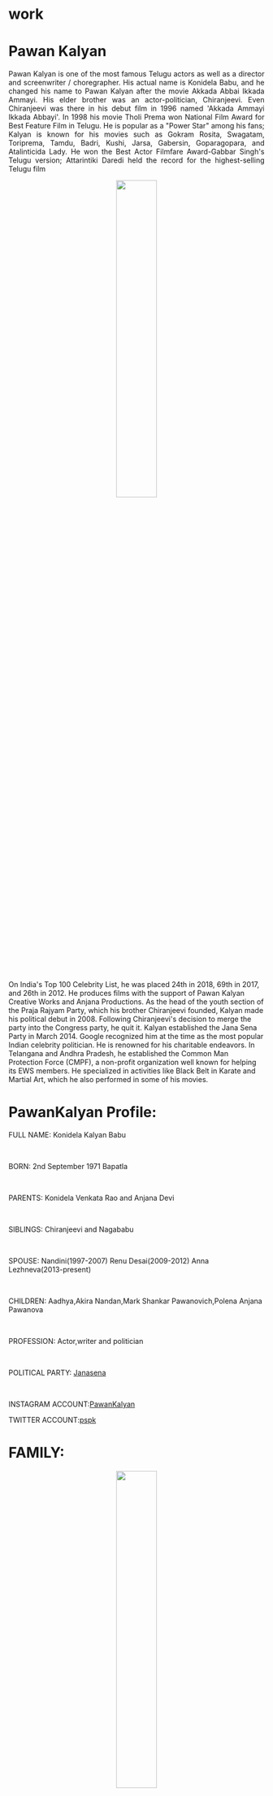 # work
<html>
	<head></head>
	<body>
		<h1>Pawan Kalyan</h1>
		<p align="justify">Pawan Kalyan is one of the most famous Telugu actors as well as a director and screenwriter / choregrapher. His actual name is Konidela Babu, and he changed his name to Pawan Kalyan after the movie Akkada Abbai Ikkada Ammayi. His elder brother was an actor-politician, Chiranjeevi. Even Chiranjeevi was there in his debut film in 1996 named 'Akkada Ammayi Ikkada Abbayi'. In 1998 his movie Tholi Prema won National Film Award for Best Feature Film in Telugu. He is popular as a "Power Star" among his fans; Kalyan is known for his movies such as Gokram Rosita, Swagatam, Toriprema, Tamdu, Badri, Kushi, Jarsa, Gabersin, Goparagopara, and Atalinticida Lady. He won the Best Actor Filmfare Award-Gabbar Singh's Telugu version; Attarintiki Daredi held the record for the highest-selling Telugu film</p>
		<center>
        <img src="https://i.pinimg.com/originals/f9/4a/dd/f94add54e64c5de6c08996d858e34110.jpg" width="40%"></center>
        <p>On India's Top 100 Celebrity List, he was placed 24th in 2018, 69th in 2017, and 26th in 2012. He produces films with the support of Pawan Kalyan Creative Works and Anjana Productions. As the head of the youth section of the Praja Rajyam Party, which his brother Chiranjeevi founded, Kalyan made his political debut in 2008. Following Chiranjeevi's decision to merge the party into the Congress party, he quit it. Kalyan established the Jana Sena Party in March 2014. Google recognized him at the time as the most popular Indian celebrity politician. He is renowned for his charitable endeavors. In Telangana and Andhra Pradesh, he established the Common Man Protection Force (CMPF), a non-profit organization well known for helping its EWS members. He specialized in activities like Black Belt in Karate and Martial Art, which he also performed in some of his movies.</p>
        <h1>PawanKalyan Profile:</h1>
        <p>FULL NAME: Konidela Kalyan Babu</p><br/>
        <p>BORN: 2nd September 1971 Bapatla</p><br/>
        <p>PARENTS: Konidela Venkata Rao and Anjana Devi</p><br/>
        <p>SIBLINGS: Chiranjeevi and Nagababu</p><br/>
        <p>SPOUSE: Nandini(1997-2007) Renu Desai(2009-2012)  Anna Lezhneva(2013-present)</p><br/>
        <p>CHILDREN: Aadhya,Akira Nandan,Mark Shankar Pawanovich,Polena Anjana Pawanova</p><br/>
        <p>PROFESSION: Actor,writer and politician</p><br/>
        <p>POLITICAL PARTY: <a target="_blank"href="https://www.janasenaparty.org">Janasena</a></p><br/>
        <p>INSTAGRAM ACCOUNT:<a target="_blank"href="https://www.instagram.com/pawankalyan.k/">PawanKalyan</a></p>
        <p>TWITTER ACCOUNT:<a target="_blank"href="https://twitter.com/PawanKalyan">pspk</a></p>
        <h1>FAMILY:</h1>
        <center><img src="https://www.telugubulletin.com/wp-content/uploads/2019/10/Pawan-Kalyan.jpg" width="40%"></center>
        <p>Kalyan was born as Konidela Kalyan Babu on September 2, 1968, in Bapatla, Andhra Pradesh, to Konidela Venkata Rao and Anjana Devi. He is Nagendra Babu's and Chiranjeevi's younger brother. After organizing a martial arts exhibition to showcase his training, he used the name "Pawan. He has made a name for himself as one of the top actors in Telugu cinema by participating in several critically acclaimed and financially lucrative movies. He is a talented and well-known choreographer. Pawan Kalyan's hometown is Chirala. He was the son of Sri Venkat Rao and Smt. Anjana Devi. He is the youngest sibling of the actors Chiranjeevi and Nagendra Babu, who is also a producer.</p>
        <h1>MARRIAGE LIFE:</h1>
        <p>One year after making his cinematic debut, in 1997, Kalyan married <b>Nandini</b>. Kalyan and his co-star <b>Renu Desai </b>began living together in 2001, and their son Akira Nandan was born in 2004. In magistrate court, Nandini filed a bigamy case against Kalyan in June 2007, accusing him that he had remarried his costar without divorcing her. In his response, Kalyan claimed that he had not married Desai. The magistrate court in Visakhapatnam had cleared him of all the accusations due to a lack of supporting evidence. After that, in July 2007, Kalyan filed for divorce at a family court in Visakhapatnam, alleging that Nandini had left him as soon as they were married. Nandini's attorney refuted Kalyan's claims. Their divorce was finalized in August 2008, with Kalyan paying alimony of 5 crores as a one-time settlement. After living together for eight years, Kalyan married Desai in 2009. </p>
        <img align="justify" src="http://www.filmibeat.com/img/2013/03/13-1363179463-pawan-renu-desai-pictures-3.jpg" width="40%" align="center"><br/>
        <img align="justify" src="https://sekho.in/wp-content/uploads/2016/08/Pawan-Kalyan-Family-Photos-Wife-Son-Daughter-Height.jpg" width="40%" align="center"><br/>
        <img align="justify" src="https://wikibio.in/wp-content/uploads/2019/11/Anna-Lezhneva-with-her-husband-and-daughter.jpg" width="30%" align="center">
        <p> In 2010, their daughter Aadya was born. In 2012, the couple filed for divorce formally. In a 2018 interview, Desai revealed that Kalyan "insisted on a divorce despite her initial protest,". She continued by saying that Kalyan had declined her wish to announce their divorce publicly. While filming Teen Maar, Kalyan met his third wife, Russian citizen<b> Anna Lezhneva </b>(2011). At a Hyderabad Sub-Registrar Office in September 2013, they got married following the Special Marriage Act. Mark Shankar Pawanovich is the son, and Polena Anjana Pawanova is the daughter of the pair. The Times of India reported on April 20, 2019, that a Tollywood actress said she was used, misled, and used while she was emotionally weak, likely referring to Pawan Kumar.</p>
        <h1>ACTING CAREER:</h1>
        <p>He acted in total of 31 films<b> Akkad Ammayi Ikkada Abbayi, </b>released in 1996, marked Kalyan's acting debut. The second in which he worked was<b> Gokulamlo Seeta</b>, which was released the following year. He appeared in the movie <b>Badri</b>, Puri Jagannadh's directorial debut, on April 20, 2000.<b>kushi in 2001 and Gudumba Shankar in 2004,Bangaram in 2006,</b> and kalyan released <b>Satyagrahi</b>.In a 2014 survey <b> kalyan was named one of the Top 5 heroes of india</b> and <b>Gabbarsingh</b> in 2012 sequel to tha in 2016 he acted in a film called<b>Sardar Gabbar Singh</b>and some other films are <b>Jalsa,Thammudu,Gudumba Shankar,Panjaa,Atharintiki Daredi,Gopala GopalaVakeelsaab,Bheemla Nayak</b> and another two films thart are in making process are <b>Hari Hara Veera Mallu,Ustaad Bhagat Singh</b></p>
        <center><img src="https://www.chitramala.in/wp-content/uploads/2014/09/Pawan-Kalyan-Movies-List.jpg" width="60%"></center>
        <h1>POLITICAL CAREER:</h1>
        <center><img src="https://i.ndtvimg.com/mt/2014-04/Pawan_Kalyan_PTI_360.jpg" width=35%></center>
        <p>In 2008, Kalyan began his political career as the leader of Yuvarajyam, the youth branch of Chiranjeevi's elder brother's <b>Praja Rajyam Party.</b> He didn't hold any constitutional positions or contest any election when he was a member of the Praja Rajyam Party. He actively took part in the party's election campaign, although he also experienced some health issues. As a result of a sunstroke he had on April 19, 2009, while attending a roadshow in Vizag, Kalyan experienced health issues. Later, in 2011, when Chiranjeevi merged his party with the Congress, Kalyan withdrew from politics, expressing his quiet displeasure with his brother's choice to merge the parties. In 2014, Kalyan founded a new political party named<b> Jana Sena party.</b></p>
        <h2>JANASENAPARTY:</h2>
        <center><img src="https://i.pinimg.com/originals/c9/3a/55/c93a553188a74f068914ac11af0bafb0.jpg" width=35%></center>
        <p>Kalyan started the Jana Sena Party on March 14, 2014. Ism, the title of a book he published, is also the philosophy of the Jana Sena Party. He met with then-BJP Prime Minister candidate Narendra Modi to discuss the issues impacting both Telugu states and pledged his support. He enthusiastically promoted the Telugu Desam Party (TDP) and BJP alliance in Andhra Pradesh and Telangana.To go tothe official website of janasena click on <a target="_blank"href="https://www.janasenaparty.org">Janasena</a></p>
        <p>Kalyan has announced the Jana Sena party's 2019 election manifesto at Rajahmundry[75] public meeting with many measures to improve the lives of farmers,[76] farm labourers, women, youth, and students. His party would contest together with left parties[77] Communist Party of India, Communist Party of India (Marxist), and Bahujan Samaj Party[78] for the upcoming 2019 elections in both Telugu states of Andhra Pradesh and Telangana.</p>
        <center><img src="https://www.whatsappimages.in/wp-content/uploads/2022/07/pawan-kalyan-political-images-hd.jpg" width=20%></center>
        <h1>ACHIEVEMENTS:</h1>
        <p>To know about the achievements click on the<a target="blank" href="https://m.imdb.com/name/nm0436302/awards/?ref=nm_awd">Achievements</a></p>
    </body>
</html>
